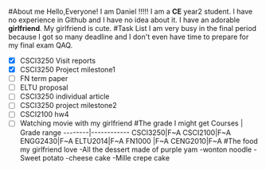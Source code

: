 #About me
Hello,Everyone! I am Daniel !!!!!
I am a **CE** year2 student. I have no experience in Github and I have no idea about it.
I have an adorable **girlfriend**. My girlfriend is cute.
#Task List
I am very busy in the final period because I got so many deadline and I don't even have time to prepare for my final exam QAQ.
-[x] CSCI3250 Visit reports
-[x] CSCI3250 Project milestone1
-[ ] FN term paper
-[ ] ELTU proposal
-[ ] CSCI3250 individual article
-[ ] CSCI3250 project milestone2
-[ ] CSCI2100 hw4
-[ ] Watching movie with my girlfriend
#The grade I might get 
Courses | Grade range
--------|------------
CSCI3250|F~A
CSCI2100|F~A
ENGG2430|F~A
ELTU2014|F~A
FN1000  |F~A
CENG2010|F~A
#The food my girlfriend love
-All the dessert made of purple yam
-wonton noodle
-Sweet potato
-cheese cake 
-Mille crepe cake
